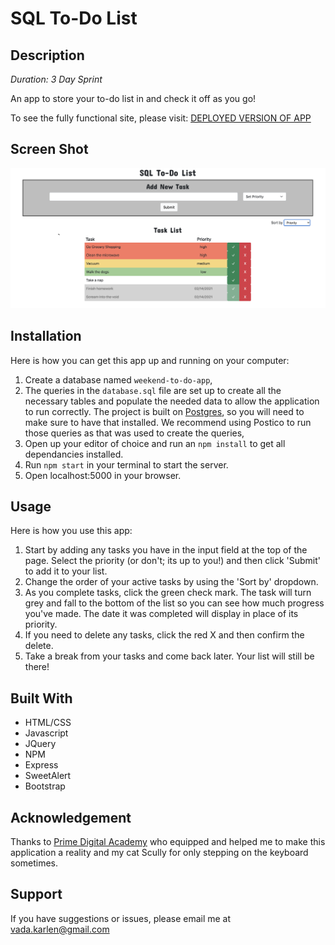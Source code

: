 # SQL To-Do List

## Description

_Duration: 3 Day Sprint_

An app to store your to-do list in and check it off as you go!

To see the fully functional site, please visit: [DEPLOYED VERSION OF APP](https://sql-to-do-list-vk.herokuapp.com/)

## Screen Shot

![Screenshot of App](screenshot.png)

## Installation

Here is how you can get this app up and running on your computer:

1. Create a database named `weekend-to-do-app`,
2. The queries in the `database.sql` file are set up to create all the necessary tables and populate the needed data to allow the application to run correctly. The project is built on [Postgres](https://www.postgresql.org/download/), so you will need to make sure to have that installed. We recommend using Postico to run those queries as that was used to create the queries,
3. Open up your editor of choice and run an `npm install` to get all dependancies installed.
4. Run `npm start` in your terminal to start the server.
5. Open localhost:5000 in your browser.

## Usage

Here is how you use this app:

1. Start by adding any tasks you have in the input field at the top of the page. Select the priority (or don't; its up to you!) and then click 'Submit' to add it to your list.
2. Change the order of your active tasks by using the 'Sort by' dropdown.
3. As you complete tasks, click the green check mark. The task will turn grey and fall to the bottom of the list so you can see how much progress you've made. The date it was completed will display in place of its priority.
4. If you need to delete any tasks, click the red X and then confirm the delete.
5. Take a break from your tasks and come back later. Your list will still be there!

## Built With

- HTML/CSS
- Javascript
- JQuery
- NPM
- Express
- SweetAlert
- Bootstrap

## Acknowledgement

Thanks to [Prime Digital Academy](www.primeacademy.io) who equipped and helped me to make this application a reality and my cat Scully for only stepping on the keyboard sometimes.

## Support

If you have suggestions or issues, please email me at [vada.karlen@gmail.com](vada.karlen@gmail.com)
